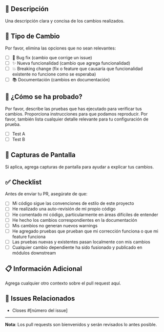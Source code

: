 ## 📝 Descripción

Una descripción clara y concisa de los cambios realizados.

## 🎯 Tipo de Cambio

Por favor, elimina las opciones que no sean relevantes:

- [ ] 🐛 Bug fix (cambio que corrige un issue)
- [ ] ✨ Nueva funcionalidad (cambio que agrega funcionalidad)
- [ ] 💥 Breaking change (fix o feature que causaría que funcionalidad existente no funcione como se esperaba)
- [ ] 📚 Documentación (cambios en documentación)

## 🔄 ¿Cómo se ha probado?

Por favor, describe las pruebas que has ejecutado para verificar tus cambios. Proporciona instrucciones para que podamos reproducir. Por favor, también lista cualquier detalle relevante para tu configuración de prueba.

- [ ] Test A
- [ ] Test B

## 📸 Capturas de Pantalla

Si aplica, agrega capturas de pantalla para ayudar a explicar tus cambios.

## ✅ Checklist

Antes de enviar tu PR, asegúrate de que:

- [ ] Mi código sigue las convenciones de estilo de este proyecto
- [ ] He realizado una auto-revisión de mi propio código
- [ ] He comentado mi código, particularmente en áreas difíciles de entender
- [ ] He hecho los cambios correspondientes en la documentación
- [ ] Mis cambios no generan nuevos warnings
- [ ] He agregado pruebas que prueban que mi corrección funciona o que mi feature funciona
- [ ] Las pruebas nuevas y existentes pasan localmente con mis cambios
- [ ] Cualquier cambio dependiente ha sido fusionado y publicado en módulos downstream

## 📋 Información Adicional

Agrega cualquier otro contexto sobre el pull request aquí.

## 🔗 Issues Relacionados

- Closes #[número del issue]

---

**Nota**: Los pull requests son bienvenidos y serán revisados lo antes posible.
